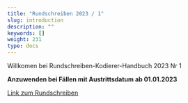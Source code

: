 ```yaml
---
title: "Rundschreiben 2023 / 1"
slug: introduction
description: ""
keywords: []
weight: 231
type: docs
---
```



Willkomen bei Rundschreiben-Kodierer-Handbuch 2023 Nr 1
  
**Anzuwenden bei Fällen mit Austrittsdatum ab 01.01.2023**
  
<a href="https://www.bfs.admin.ch/bfs/de/home/statistiken/gesundheit/nomenklaturen/medkk/instrumente-medizinische-kodierung.assetdetail.23769623.html"
   target="_blank"
   rel="noopener noreferrer">
    Link zum Rundschreiben
</a>




